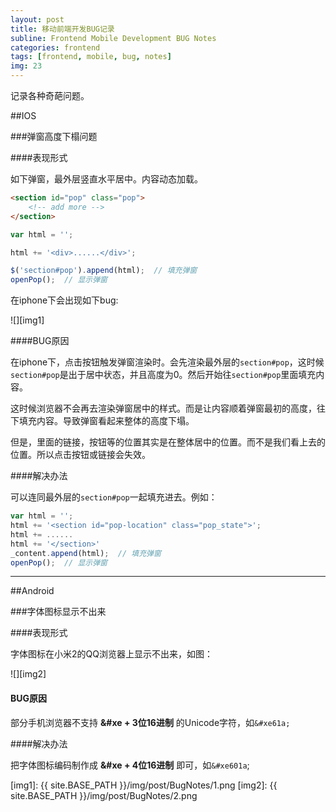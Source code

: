 ```yaml
---
layout: post
title: 移动前端开发BUG记录
subline: Frontend Mobile Development BUG Notes
categories: frontend
tags: [frontend, mobile, bug, notes]
img: 23
---
```


记录各种奇葩问题。

##IOS

###弹窗高度下榻问题

####表现形式

如下弹窗，最外层竖直水平居中。内容动态加载。

```html
<section id="pop" class="pop">
	<!-- add more -->
</section>
```

```javascript
var html = '';

html += '<div>......</div>';

$('section#pop').append(html);  // 填充弹窗
openPop();  // 显示弹窗
```

在iphone下会出现如下bug:

![][img1]

####BUG原因

在iphone下，点击按钮触发弹窗渲染时。会先渲染最外层的`section#pop`，这时候`section#pop`是出于居中状态，并且高度为0。然后开始往`section#pop`里面填充内容。

这时候浏览器不会再去渲染弹窗居中的样式。而是让内容顺着弹窗最初的高度，往下填充内容。导致弹窗看起来整体的高度下塌。

但是，里面的链接，按钮等的位置其实是在整体居中的位置。而不是我们看上去的位置。所以点击按钮或链接会失效。

####解决办法

可以连同最外层的`section#pop`一起填充进去。例如：

```javascript
var html = '';
html += '<section id="pop-location" class="pop_state">';
html += ......
html += '</section>'
_content.append(html);  // 填充弹窗
openPop();  // 显示弹窗
```

<hr>


##Android

###字体图标显示不出来

####表现形式

字体图标在小米2的QQ浏览器上显示不出来，如图：

![][img2]

<h4>BUG原因</h4>

部分手机浏览器不支持 **&#xe + 3位16进制** 的Unicode字符，如`&#xe61a;`

####解决办法

把字体图标编码制作成 **&#xe + 4位16进制** 即可，如`&#xe601a`;








[img1]: {{ site.BASE_PATH }}/img/post/BugNotes/1.png
[img2]: {{ site.BASE_PATH }}/img/post/BugNotes/2.png
